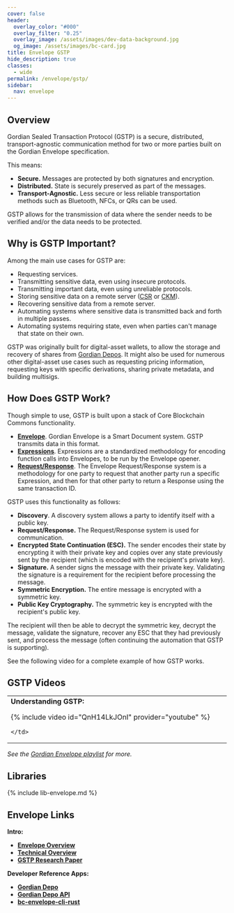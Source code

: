 ```yaml
---
cover: false
header:
  overlay_color: "#000"
  overlay_filter: "0.25"
  overlay_image: /assets/images/dev-data-background.jpg
  og_image: /assets/images/bc-card.jpg
title: Envelope GSTP
hide_description: true
classes:
  - wide
permalink: /envelope/gstp/
sidebar:
  nav: envelope
---
```


## Overview

Gordian Sealed Transaction Protocol (GSTP) is a secure, distributed, transport-agnostic communication method for two or more parties built on the Gordian Envelope specification. 

This means:

* **Secure.** Messages are protected by both signatures and encryption.
* **Distributed.** State is securely preserved as part of the messages.
* **Transport-Agnostic.** Less secure or less reliable transportation methods such as Bluetooth, NFCs, or QRs can be used.

GSTP allows for the transmission of data where the sender needs to be verified and/or the data needs to be protected.

## Why is GSTP Important?

Among the main use cases for GSTP are:

* Requesting services.
* Transmitting sensitive data, even using insecure protocols.
* Transmitting important data, even using unreliable protocols.
* Storing sensitive data on a remote server ([CSR](/csr/) or [CKM](/ckm/)).
* Recovering sensitive data from a remote server.
* Automating systems where sensitive data is transmitted back and forth in multiple passes.
* Automating systems requiring state, even when parties can't manage that state on their own.

GSTP was originally built for digital-asset wallets, to allow the storage and recovery of shares from [Gordian Depos](https://github.com/BlockchainCommons/bc-depo-rust). It might also be used for numerous other digital-asset use cases such as requesting pricing information, requesting keys with specific derivations, sharing private metadata, and building multisigs.

## How Does GSTP Work?

Though simple to use, GSTP is built upon a stack of Core Blockchain Commons functionality.

* [**Envelope**](/envelope). Gordian Envelope is a Smart Document system. GSTP transmits data in this format.
* [**Expressions**](https://github.com/BlockchainCommons/Research/blob/master/papers/bcr-2023-012-envelope-expression.md). Expressions are a standardized methodology for encoding function calls into Envelopes, to be run by the Envelope opener.
* [**Request/Response**](/envelope/request/). The Envelope Request/Response system is a methodology for one party to request that another party run a specific Expression, and then for that other party to return a Response using the same transaction ID.

GSTP uses this functionality as follows:

* **Discovery**. A discovery system allows a party to identify itself with a public key.
* **Request/Response.** The Request/Response system is used for communication.
* **Encrypted State Continuation (ESC).** The sender encodes their state by encrypting it with their private key and copies over any state previously sent by the recipient (which is encoded with the recipient's private key).
* **Signature.** A sender signs the message with their private key. Validating the signature is a requirement for the recipient before processing the message.
* **Symmetric Encryption.** The entire message is encrypted with a symmetric key.
* **Public Key Cryptography.** The symmetric key is encrypted with the recipient's public key.

The recipient will then be able to decrypt the symmetric key, decrypt the message, validate the signature, recover any ESC that they had previously sent, and process the message (often continuing the automation that GSTP is supporting).

See the following video for a complete example of how GSTP works.

## GSTP Videos

<table width="100%">
  <tr>
    <td width="640px">
      <b>Understanding GSTP:</b>

{% include video id="QnH14LkJOnI" provider="youtube" %}

    </td>    
  </tr>
</table>  

_See the [Gordian Envelope playlist](https://www.youtube.com/playlist?list=PLCkrqxOY1FbooYwJ7ZhpJ_QQk8Az1aCnG) for more._

## Libraries

{% include lib-envelope.md %}

## Envelope Links

**Intro:**

* [**Envelope Overview**](/envelope/)
* [**Technical Overview**](/envelope/tech/)
* [**GSTP Research Paper**](https://github.com/BlockchainCommons/Research/blob/master/papers/bcr-2023-014-gstp.md)

**Developer Reference Apps:**

* [**Gordian Depo**](https://github.com/BlockchainCommons/bc-depo-rust)
* [**Gordian Depo API**](https://github.com/BlockchainCommons/bc-depo-api-rust)
* [**bc-envelope-cli-rust**](https://github.com/BlockchainCommons/bc-envelope-cli-rust)
